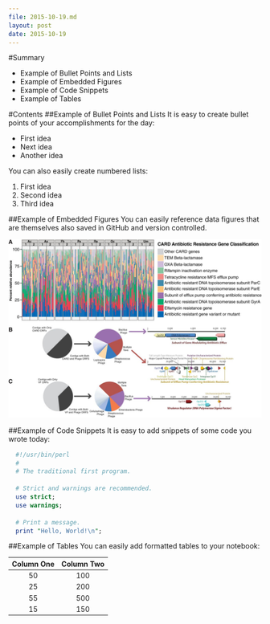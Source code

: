 ```yaml
---
file: 2015-10-19.md
layout: post
date: 2015-10-19
---
```


#Summary
* Example of Bullet Points and Lists
* Example of Embedded Figures
* Example of Code Snippets
* Example of Tables

#Contents
##Example of Bullet Points and Lists
It is easy to create bullet points of your accomplishments for the day:
* First idea
* Next idea
* Another idea

You can also easily create numbered lists:

1. First idea
2. Second idea
3. Third idea

##Example of Embedded Figures
You can easily reference data figures that are themselves also saved in GitHub and version controlled.

![ExampleFigure1.jpg](https://github.com/Microbiology/OS-Note/blob/master/figures/ExampleFigure1.jpg)

##Example of Code Snippets
It is easy to add snippets of some code you wrote today:

```perl
  #!/usr/bin/perl
  #
  # The traditional first program.

  # Strict and warnings are recommended.
  use strict;
  use warnings;

  # Print a message.
  print "Hello, World!\n";
```

##Example of Tables
You can easily add formatted tables to your notebook:

| Column One | Column Two |
|:----------:|:----------:|
|     50     |     100    |
|     25     |     200    |
|     55     |     500    |
|     15     |     150    |
